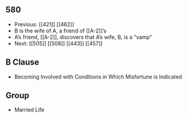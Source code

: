 ## 580
- Previous: [[421]] [[462]] 
- B is the wife of A, a friend of [[A-2]]’s
- A’s friend, [[A-2]], discovers that A’s wife, B, is a “vamp”
- Next: [[505]] [[508]] [[443]] [[457]] 

## B Clause
- Becoming Involved with Conditions in Which Misfortune is Indicated

## Group
- Married Life

